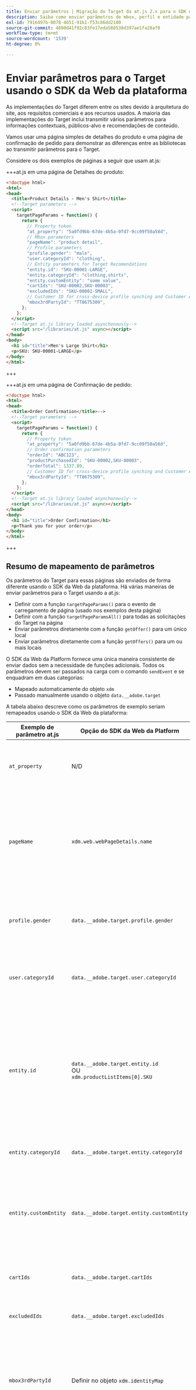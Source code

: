 ```yaml
---
title: Enviar parâmetros | Migração do Target da at.js 2.x para o SDK da Web
description: Saiba como enviar parâmetros de mbox, perfil e entidade para o Adobe Target usando o SDK da Web do Experience Platform.
exl-id: 7916497b-0078-4651-91b1-f53c86dd2100
source-git-commit: 4690d41f92c83fe17eda588538d397ae1fa28af0
workflow-type: tm+mt
source-wordcount: '1539'
ht-degree: 0%

---
```


# Enviar parâmetros para o Target usando o SDK da Web da plataforma

As implementações do Target diferem entre os sites devido à arquitetura do site, aos requisitos comerciais e aos recursos usados. A maioria das implementações do Target inclui transmitir vários parâmetros para informações contextuais, públicos-alvo e recomendações de conteúdo.

Vamos usar uma página simples de detalhes do produto e uma página de confirmação de pedido para demonstrar as diferenças entre as bibliotecas ao transmitir parâmetros para o Target.

Considere os dois exemplos de páginas a seguir que usam at.js:

+++at.js em uma página de Detalhes do produto:

```HTML
<!doctype html>
<html>
<head>
  <title>Product Details - Men's Shirt</title>
  <!--Target parameters -->
  <script>
    targetPageParams = function() {
      return {
        // Property token
        "at_property": "5a0fd9bb-67de-4b5a-0fd7-9cc09f50a58d",
        // Mbox parameters
        "pageName": "product detail",
        // Profile parameters
        "profile.gender": "male",
        "user.categoryId": "clothing",
        // Entity parameters for Target Recomendations
        "entity.id": "SKU-00001-LARGE",
        "entity.categoryId": "clothing,shirts",
        "entity.customEntity": "some value",
        "cartIds": "SKU-00002,SKU-00003",
        "excludedIds": "SKU-00001-SMALL",
        // Customer ID for cross-device profile synching and Customer Attributes
        "mbox3rdPartyId": "TT8675309",
      };
    };
  </script>
  <!--Target at.js library loaded asynchonously-->
  <script src="/libraries/at.js" async></script>
</head>
<body>
  <h1 id="title">Men's Large Shirt</h1>
  <p>SKU: SKU-00001-LARGE</p>
</body>
</html>
```

+++


+++at.js em uma página de Confirmação de pedido:

```HTML
<!doctype html>
<html>
<head>
  <title>Order Confirmation</title>-->
  <!--Target parameters -->
  <script>
    targetPageParams = function() {
      return {
        // Property token
        "at_property": "5a0fd9bb-67de-4b5a-0fd7-9cc09f50a58d",
        // Order confirmation parameters
        "orderId": "ABC123",
        "productPurchasedId": "SKU-00002,SKU-00003",
        "orderTotal": 1337.89,
        // Customer ID for cross-device profile synching and Customer Attributes
        "mbox3rdPartyId": "TT8675309",
      };
    };
  </script>
  <!--Target at.js library loaded asynchonously-->
  <script src="/libraries/at.js" async></script>
</head>
<body>
  <h1 id="title">Order Confirmation</h1>
  <p>Thank you for your order</p>
</body>
</html>
```

+++


## Resumo de mapeamento de parâmetros

Os parâmetros do Target para essas páginas são enviados de forma diferente usando o SDK da Web da plataforma. Há várias maneiras de enviar parâmetros para o Target usando a at.js:

- Definir com a função `targetPageParams()` para o evento de carregamento de página (usado nos exemplos desta página)
- Definir com a função `targetPageParamsAll()` para todas as solicitações do Target na página
- Enviar parâmetros diretamente com a função `getOffer()` para um único local
- Enviar parâmetros diretamente com a função `getOffers()` para um ou mais locais


O SDK da Web da Platform fornece uma única maneira consistente de enviar dados sem a necessidade de funções adicionais. Todos os parâmetros devem ser passados na carga com o comando `sendEvent` e se enquadram em duas categorias:

- Mapeado automaticamente do objeto `xdm`
- Passado manualmente usando o objeto `data.__adobe.target`

A tabela abaixo descreve como os parâmetros de exemplo seriam remapeados usando o SDK da Web da plataforma:

| Exemplo de parâmetro at.js | Opção do SDK da Web da Platform | Notas |
| --- | --- | --- |
| `at_property` | N/D | Os tokens de propriedade estão configurados na [sequência de dados](https://experienceleague.adobe.com/docs/experience-platform/edge/datastreams/configure.html#target) e não podem ser definidos na chamada `sendEvent`. |
| `pageName` | `xdm.web.webPageDetails.name` | Todos os parâmetros de mbox do Target devem ser passados como parte do objeto `xdm` e estar em conformidade com um esquema usando a classe XDM ExperienceEvent. Os parâmetros da mbox não podem ser passados como parte do objeto `data`. |
| `profile.gender` | `data.__adobe.target.profile.gender` | Todos os parâmetros de perfil do Target devem ser passados como parte do objeto `data` e prefixados com `profile.` para serem mapeados adequadamente. |
| `user.categoryId` | `data.__adobe.target.user.categoryId` | Parâmetro reservado usado para o recurso Afinidade de Categoria do Destino que deve ser passado como parte do objeto `data`. |
| `entity.id` | `data.__adobe.target.entity.id` <br>OU<br> `xdm.productListItems[0].SKU` | As IDs de entidade são usadas para contadores comportamentais do Recommendations de destino. Essas IDs de entidade podem ser passadas como parte do objeto `data` ou mapeadas automaticamente a partir do primeiro item na matriz `xdm.productListItems` se sua implementação usar esse grupo de campos. |
| `entity.categoryId` | `data.__adobe.target.entity.categoryId` | As IDs de categoria de entidade podem ser passadas como parte do objeto `data`. |
| `entity.customEntity` | `data.__adobe.target.entity.customEntity` | Parâmetros de entidade personalizados são usados para atualizar o catálogo de produtos do Recommendations. Esses parâmetros personalizados devem ser passados como parte do objeto `data`. |
| `cartIds` | `data.__adobe.target.cartIds` | Usado para os algoritmos de recomendações baseadas no carrinho do Target. |
| `excludedIds` | `data.__adobe.target.excludedIds` | Usado para impedir que IDs de entidade específicas retornem em um design de recomendações. |
| `mbox3rdPartyId` | Definir no objeto `xdm.identityMap` | Usado para sincronizar perfis do Target entre dispositivos e atributos do cliente. O namespace a ser usado para a ID do cliente deve ser especificado na [Configuração de destino da sequência de dados](https://experienceleague.adobe.com/docs/experience-platform/edge/personalization/adobe-target/using-mbox-3rdpartyid.html). |
| `orderId` | `xdm.commerce.order.purchaseID` | Usado para identificar um pedido exclusivo para o rastreamento de conversão do Target. |
| `orderTotal` | `xdm.commerce.order.priceTotal` | Usado para rastrear totais de ordem para metas de conversão e otimização de Target. |
| `productPurchasedId` | `data.__adobe.target.productPurchasedId` <br>OU<br> `xdm.productListItems[0-n].SKU` | Usado para rastreamento de conversão do Target e algoritmos de recomendações. Consulte a seção [parâmetros de entidade](#entity-parameters) abaixo para obter detalhes. |
| `mboxPageValue` | `data.__adobe.target.mboxPageValue` | Usado para a meta de atividade [pontuação personalizada](https://experienceleague.adobe.com/docs/target/using/activities/success-metrics/capture-score.html). |

{style="table-layout:auto"}

## Parâmetros personalizados

Parâmetros de mbox personalizados devem ser passados como dados XDM com o comando `sendEvent`. É importante garantir que o esquema XDM inclua todos os campos necessários para a implementação do Target.

Exemplo de at.js usando `targetPageParams()`:

```JavaScript
targetPageParams = function() {
  return {
    "pageName": "product detail"
  };
};
```

Exemplos de JavaScript do SDK da Web da plataforma usando o comando `sendEvent`:

>[!BEGINTABS]

>[!TAB JavaScript]

```JavaScript
alloy("sendEvent", {
  "xdm": {
    "web": {
      "webPageDetails": {
        // Other attributes included according to xdm schema
        "name": "product detail"
      }
    }
  }
});
```

>[!TAB Tags]

Nas marcas, primeiro use um elemento de dados [!UICONTROL objeto XDM] para mapear para o campo XDM:

![Mapeamento para um campo XDM em um elemento de dados do Objeto XDM](assets/params-tags-pageName.png){zoomable="yes"}

E inclua seu [!UICONTROL objeto XDM] na sua [!UICONTROL ação de envio] (vários [!UICONTROL objetos XDM] podem ser [mesclados](https://experienceleague.adobe.com/docs/experience-platform/tags/extensions/client/core/overview.html?lang=en#merged-objects)):

![Incluindo um elemento de dados de objeto XDM em um evento Send](assets/params-tags-sendEvent.png){zoomable="yes"}

>[!ENDTABS]


>[!NOTE]
>
>Como os parâmetros personalizados da mbox fazem parte do objeto `xdm`, você precisa atualizar quaisquer públicos-alvo, atividades ou scripts de perfil que referenciem esses parâmetros da mbox usando seus novos nomes. Consulte a página [Atualizar públicos-alvo e scripts de perfil do Target para compatibilidade com o SDK da Web da plataforma](update-audiences.md) deste tutorial para obter mais informações.


## Parâmetros do perfil

Os parâmetros do perfil de destino devem ser passados sob o objeto `data.__adobe.target` na carga do comando `sendEvent` do SDK da Web da plataforma.

Semelhante ao at.js, todos os parâmetros de perfil também devem ter o prefixo `profile.` para que o valor seja armazenado corretamente como um atributo de perfil de Destino persistente. O parâmetro reservado `user.categoryId` para o recurso de Afinidade de Categoria do Target tem o prefixo `user.`.

Exemplo de at.js usando `targetPageParams()`:

```JavaScript
targetPageParams = function() {
  return {
    "profile.gender": "male",
    "user.categoryId": "clothing"
  };
};
```

Exemplos de SDK da Web da plataforma usando o comando `sendEvent`:

>[!BEGINTABS]

>[!TAB JavaScript]

```JavaScript
alloy("sendEvent", {
  "data": {
    "__adobe": {
      "target": {
        "profile.gender": "male",
        "user.categoryId": "clothing"
      }
    }
  }
});
```

>[!TAB Tags]

Nas marcas, primeiro crie um elemento de dados para definir o objeto `data.__adobe.target`:

![Definindo seu objeto de dados em um elemento de dados](assets/params-tags-dataObject.png){zoomable="yes"}

E inclua seu objeto de dados em sua [!UICONTROL ação de envio] (vários [!UICONTROL objetos] podem ser [mesclados](https://experienceleague.adobe.com/docs/experience-platform/tags/extensions/client/core/overview.html?lang=en#merged-objects)):

![Incluindo um objeto de dados em um evento Send](assets/params-tags-sendEvent-withData.png){zoomable="yes"}

>[!ENDTABS]

## Parâmetros de entidade

Parâmetros de entidade são usados para transmitir dados comportamentais e informações de catálogo complementares para o Target Recommendations. Todos os [parâmetros de entidade](https://experienceleague.adobe.com/docs/target/using/recommendations/entities/entity-attributes.html) suportados pela at.js também são suportados pelo SDK da Web da plataforma. Semelhante aos parâmetros de perfil, todos os parâmetros de entidade devem ser passados sob o objeto `data.__adobe.target` na carga do comando `sendEvent` do SDK da Web da plataforma.

Os parâmetros de entidade para um item específico devem ter o prefixo `entity.` para a captura adequada de dados. Os parâmetros `cartIds` e `excludedIds` reservados para algoritmos de recomendações não devem ter o prefixo e o valor de cada um deles deve conter uma lista separada por vírgulas de IDs de entidade.

Exemplo de at.js usando `targetPageParams()`:

```JavaScript
targetPageParams = function() {
  return {
    "entity.id": "SKU-00001-LARGE",
    "entity.categoryId": "clothing,shirts",
    "entity.customEntity": "some value",
    "cartIds": "SKU-00002,SKU-00003",
    "excludedIds": "SKU-00001-SMALL"
  };
};
```

Exemplos de SDK da Web da plataforma usando o comando `sendEvent`:

>[!BEGINTABS]

>[!TAB JavaScript]

```JavaScript
alloy("sendEvent", {
  "data": {
    "__adobe": {
      "target": {
        "entity.id": "SKU-00001-LARGE",
        "entity.categoryId": "clothing,shirts",
        "entity.customEntity": "some value",
        "cartIds": "SKU-00002,SKU-00003",
        "excludedIds": "SKU-00001-SMALL"
      }
    }
  }
});
```

>[!TAB Tags]

Nas marcas, primeiro crie um elemento de dados para definir o objeto `data.__adobe.target`:

![Definindo seu objeto de dados em um elemento de dados](assets/params-tags-dataObject-entities.png){zoomable="yes"}

E inclua seu objeto de dados em sua [!UICONTROL ação de envio] (vários [!UICONTROL objetos] podem ser [mesclados](https://experienceleague.adobe.com/docs/experience-platform/tags/extensions/client/core/overview.html?lang=en#merged-objects)):

![Incluindo um objeto de dados em um evento Send](assets/params-tags-sendEvent-withData.png){zoomable="yes"}

>[!ENDTABS]

>[!NOTE]
>
>Se o grupo de campos `commerce` for usado e a matriz `productListItems` for incluída na carga XDM, o primeiro valor `SKU` nessa matriz será mapeado para `entity.id` para fins de incremento de uma exibição de produto.


## Parâmetros de compra

Os parâmetros de compra são passados em uma página de confirmação de pedido após um pedido bem-sucedido e são usados para metas de conversão e otimização do Target. Com uma implementação do SDK da Web da Platform, esses parâmetros e são mapeados automaticamente a partir de dados XDM transmitidos como parte do grupo de campos `commerce`.

Exemplo de at.js usando `targetPageParams()`:

```JavaScript
targetPageParams = function() {
  return {
    "orderId": "ABC123",
    "productPurchasedId": "SKU-00002,SKU-00003"
    "orderTotal": 1337.89
  };
};
```

As informações de compra são passadas para o Target quando o grupo de campos `commerce` tem `purchases.value` definido como `1`. A ID do pedido e o total do pedido são mapeados automaticamente a partir do objeto `order`. Se a matriz `productListItems` estiver presente, os valores `SKU` serão usados para `productPurchasedId`.

Exemplos de SDK da Web da plataforma usando o comando `sendEvent`:

>[!BEGINTABS]

>[!TAB JavaScript]

```JavaScript
alloy("sendEvent", {
  "xdm": {
    "commerce": {
      "order": {
        "purchaseID": "ABC123",
        "priceTotal": 1337.89
      },
      "purchases": {
        "value": 1
      }
    },
    "productListItems": [{
      "SKU": "SKU-00002"
    }, {
      "SKU": "SKU-00003"
    }]
  }
});
```

>[!TAB Tags]

Nas marcas, primeiro use um elemento de dados [!UICONTROL objeto XDM] para mapear para os campos XDM:

![Mapeamento para um campo XDM em um elemento de dados do Objeto XDM](assets/params-tags-purchase.png){zoomable="yes"}

E inclua seu [!UICONTROL objeto XDM] na sua [!UICONTROL ação de envio] (vários [!UICONTROL objetos XDM] podem ser [mesclados](https://experienceleague.adobe.com/docs/experience-platform/tags/extensions/client/core/overview.html?lang=en#merged-objects)):

![Incluindo um elemento de dados de objeto XDM em um evento Send](assets/params-tags-sendEvent-purchase.png){zoomable="yes"}

>[!ENDTABS]


>[!NOTE]
>
>O valor `productPurchasedId` também pode ser passado como uma lista separada por vírgulas de IDs de entidade sob o objeto `data`.


## ID do cliente (mbox3rdPartyId)

O Target permite a sincronização de perfis entre dispositivos e sistemas usando uma única ID de cliente. Com a at.js, isso pode ser definido como `mbox3rdPartyId` na solicitação do Target ou como a primeira ID do cliente enviada para o Serviço de identidade Experience Cloud. Ao contrário da at.js, uma implementação do SDK da Web da Platform permite especificar qual ID de cliente usar como o `mbox3rdPartyId`, se houver várias. Por exemplo, se sua empresa tiver uma ID de cliente global e IDs de cliente separadas para diferentes linhas de negócios, você poderá configurar qual ID do Target deve usar.

Há algumas etapas para configurar a sincronização de ID para casos de uso de dispositivos cruzados do Target e Atributos do cliente:

1. Crie um **[!UICONTROL namespace de identidade]** para a ID do cliente na tela **[!UICONTROL Identidades]** da Coleção de Dados ou da Plataforma
1. Verifique se o **[!UICONTROL alias]** nos Atributos do cliente corresponde ao **[!UICONTROL símbolo de identidade]** do seu namespace
1. Especifique o **[!UICONTROL símbolo de identidade]** como o **[!UICONTROL Namespace de ID de Terceiros de Destino]** na configuração de Destino da sequência de dados
1. Executar um comando `sendEvent` usando o grupo de campos `identityMap`

Exemplo de at.js usando `targetPageParams()`:

```JavaScript
targetPageParams = function() {
  return {
    "mbox3rdPartyId": "TT8675309"
  };
};
```

Exemplos de SDK da Web da plataforma usando o comando `sendEvent`:

>[!BEGINTABS]

>[!TAB JavaScript]

```JavaScript
alloy("sendEvent", {
  "xdm": {
    "identityMap": {
      "GLOBAL_CUSTOMER_ID": [{
        "id": "TT8675309",
        "authenticatedState": "authenticated"
      }]
    }
  }
});
```

>[!TAB Tags]

O valor [!UICONTROL ID], [!UICONTROL Estado autenticado] e [!UICONTROL Namespace] foram capturados em um elemento de dados [!UICONTROL Mapa de identidade]:
![Elemento de dados do Mapa de identidade capturando a ID do cliente](assets/params-tags-customerIdDataElement.png){zoomable="yes"}

O elemento de dados [!UICONTROL Mapa de identidade] é usado para definir o campo [!UICONTROL Mapa de identidade] no elemento de dados [!UICONTROL objeto XDM]:
![Elemento de dados do Mapa de Identidade usado no elemento de dados do objeto XDM](assets/params-tags-customerIdInXDMObject.png){zoomable="yes"}

O [!UICONTROL objeto XDM] é então incluído na ação [!UICONTROL Enviar evento] de uma regra:

![Incluindo um elemento de dados de objeto XDM em um evento Send](assets/params-tags-sendEvent-xdm.png){zoomable="yes"}

No serviço Adobe Target da sua sequência de dados, certifique-se de definir o [!UICONTROL Namespace de ID de terceiros de destino] para o mesmo namespace usado no elemento de dados [!UICONTROL Mapa de identidade]:
![Definir o Namespace da ID de Terceiros de Destino na sequência de dados](assets/params-tags-customerIdNamespaceInDatastream.png){zoomable="yes"}

>[!ENDTABS]

## Exemplo de SDK da Web da Platform

Agora que você entende como os diferentes parâmetros do Target são mapeados usando o SDK da Web da Platform, nossas duas páginas de exemplo podem ser migradas da at.js para o SDK da Web da Platform, como mostrado abaixo. As páginas de exemplo incluem o seguinte:

- Trecho pré-ocultação do Target para uma implementação de biblioteca assíncrona
- O código base do SDK da Web da plataforma
- A biblioteca de JavaScript do SDK da Web da Platform
- Um comando `configure` para inicializar a biblioteca
- Um comando `sendEvent` para enviar dados e solicitar que o conteúdo do Target seja renderizado

+++SDK da Web em uma página de Detalhes do produto:

```HTML
<!doctype html>
<html>
<head>
  <title>Product Details - Men's Shirt</title>

  <!--Prehiding snippet for Target with asynchronous Web SDK deployment-->
  <script>
    !function(e,a,n,t){var i=e.head;if(i){
    if (a) return;
    var o=e.createElement("style");
    o.id="alloy-prehiding",o.innerText=n,i.appendChild(o),setTimeout(function(){o.parentNode&&o.parentNode.removeChild(o)},t)}}
    (document, document.location.href.indexOf("mboxEdit") !== -1, ".body { opacity: 0 !important }", 3000);
  </script>

  <!--Platform Web SDK base code-->
  <script>
    !function(n,o){o.forEach(function(o){n[o]||((n.__alloyNS=n.__alloyNS||
    []).push(o),n[o]=function(){var u=arguments;return new Promise(
    function(i,l){n[o].q.push([i,l,u])})},n[o].q=[])})}
    (window,["alloy"]);
  </script>

  <!--Platform Web SDK loaded asynchonously. Change the src to use the latest supported version.-->
  <script src="https://cdn1.adoberesources.net/alloy/2.6.4/alloy.min.js" async></script>

  <!--Configure Platform Web SDK and send event-->
  <script>
    alloy("configure", {
      "edgeConfigId": "ebebf826-a01f-4458-8cec-ef61de241c93",
      "orgId":"ADB3LETTERSANDNUMBERS@AdobeOrg"
    });
    alloy("sendEvent", {
      "renderDecisions": true,
      "xdm": {
        "identityMap": {
          "GLOBAL_CUSTOMER_ID": [{
            "id": "TT8675309",
            "authenticatedState": "authenticated"
          }]
        },
        "web": {
          "webPageDetails": {
            // Other attributes included according to XDM schema
            "pageName": "product detail"
          }
        }
      },
      "data": {
        "__adobe": {
          "target": {
            "profile.gender": "male",
            "user.categoryId": "clothing",
            "entity.id": "SKU-00001-LARGE",
            "entity.categoryId": "clothing,shirts",
            "entity.customEntity": "some value",
            "cartIds": "SKU-00002,SKU-00003",
            "excludedIds": "SKU-00001-SMALL"
          }
        }
      }
    });
  </script>
</head>
<body>
  <h1 id="title">Men's Large Shirt</h1>
  <p>SKU: SKU-00001-LARGE</p>
</body>
</html>
```

+++

+++SDK da Web em uma página de Confirmação de pedido:

```HTML
<!doctype html>
<html>
<head>
  <title>Order Confirmation</title>


  <!--Prehiding snippet for Target with asynchronous Web SDK deployment-->

  <script>
    !function(e,a,n,t){var i=e.head;if(i){
    if (a) return;
    var o=e.createElement("style");
    o.id="alloy-prehiding",o.innerText=n,i.appendChild(o),setTimeout(function(){o.parentNode&&o.parentNode.removeChild(o)},t)}}
    (document, document.location.href.indexOf("mboxEdit") !== -1, ".body { opacity: 0 !important }", 3000);
  </script>

  <!--Platform Web SDK base code-->

  <script>
    !function(n,o){o.forEach(function(o){n[o]||((n.__alloyNS=n.__alloyNS||
    []).push(o),n[o]=function(){var u=arguments;return new Promise(
    function(i,l){n[o].q.push([i,l,u])})},n[o].q=[])})}
    (window,["alloy"]);
  </script>
  <!--Platform Web SDK loaded asynchonously. Change the src to use the latest supported version.-->
  <script src="https://cdn1.adoberesources.net/alloy/2.6.4/alloy.min.js" async></script>

  <!--Configure Platform Web SDK and send event-->
  <script>
    alloy("configure", {
      "edgeConfigId": "ebebf826-a01f-4458-8cec-ef61de241c93",
      "orgId":"ADB3LETTERSANDNUMBERS@AdobeOrg"
    });
    alloy("sendEvent", {
      "xdm": {
        "identityMap": {
          "GLOBAL_CUSTOMER_ID": [{
            "id": "TT8675309",
            "authenticatedState": "authenticated"
          }]
        },
        "commerce": {
          "order": {
            "purchaseID": "ABC123",
            "priceTotal": 1337.89
          },
          "purchases": {
            "value": 1
          }
        },
        "productListItems": [{
          "SKU": "SKU-00002"
        }, {
          "SKU": "SKU-00003"
        }]
      }
    });
  </script>
</head>
<body>
  <h1 id="title">Order Confirmation</h1>
  <p>Thank you for your order</p>
</body>
</html>
```

+++

Em seguida, saiba como [rastrear eventos de conversão do Target](track-events.md) com o SDK da Web da plataforma.

>[!NOTE]
>
>Estamos empenhados em ajudar você a ter sucesso com a migração do Target da at.js para o SDK da Web. Se você encontrar obstáculos com sua migração ou achar que há informações críticas ausentes neste guia, envie-nos uma mensagem em [esta discussão da comunidade](https://experienceleaguecommunities.adobe.com/t5/adobe-experience-platform-data/tutorial-discussion-migrate-target-from-at-js-to-web-sdk/m-p/575587#M463).
